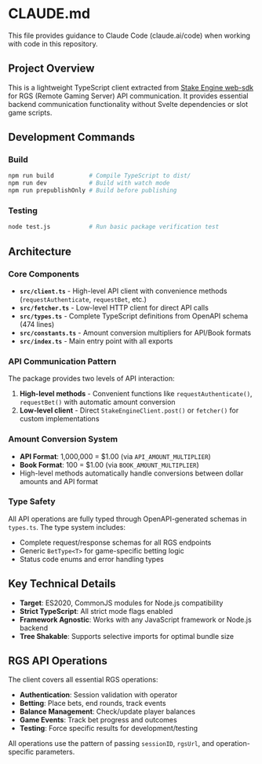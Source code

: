 # CLAUDE.md

This file provides guidance to Claude Code (claude.ai/code) when working with code in this repository.

## Project Overview

This is a lightweight TypeScript client extracted from [Stake Engine web-sdk](https://github.com/StakeEngine/web-sdk) for RGS (Remote Gaming Server) API communication. It provides essential backend communication functionality without Svelte dependencies or slot game scripts.

## Development Commands

### Build
```bash
npm run build          # Compile TypeScript to dist/
npm run dev            # Build with watch mode
npm run prepublishOnly # Build before publishing
```

### Testing
```bash
node test.js           # Run basic package verification test
```

## Architecture

### Core Components

- **`src/client.ts`** - High-level API client with convenience methods (`requestAuthenticate`, `requestBet`, etc.)
- **`src/fetcher.ts`** - Low-level HTTP client for direct API calls
- **`src/types.ts`** - Complete TypeScript definitions from OpenAPI schema (474 lines)
- **`src/constants.ts`** - Amount conversion multipliers for API/Book formats
- **`src/index.ts`** - Main entry point with all exports

### API Communication Pattern

The package provides two levels of API interaction:

1. **High-level methods** - Convenient functions like `requestAuthenticate()`, `requestBet()` with automatic amount conversion
2. **Low-level client** - Direct `StakeEngineClient.post()` or `fetcher()` for custom implementations

### Amount Conversion System

- **API Format**: 1,000,000 = $1.00 (via `API_AMOUNT_MULTIPLIER`)  
- **Book Format**: 100 = $1.00 (via `BOOK_AMOUNT_MULTIPLIER`)
- High-level methods automatically handle conversions between dollar amounts and API format

### Type Safety

All API operations are fully typed through OpenAPI-generated schemas in `types.ts`. The type system includes:

- Complete request/response schemas for all RGS endpoints
- Generic `BetType<T>` for game-specific betting logic
- Status code enums and error handling types

## Key Technical Details

- **Target**: ES2020, CommonJS modules for Node.js compatibility
- **Strict TypeScript**: All strict mode flags enabled
- **Framework Agnostic**: Works with any JavaScript framework or Node.js backend
- **Tree Shakable**: Supports selective imports for optimal bundle size

## RGS API Operations

The client covers all essential RGS operations:

- **Authentication**: Session validation with operator
- **Betting**: Place bets, end rounds, track events  
- **Balance Management**: Check/update player balances
- **Game Events**: Track bet progress and outcomes
- **Testing**: Force specific results for development/testing

All operations use the pattern of passing `sessionID`, `rgsUrl`, and operation-specific parameters.